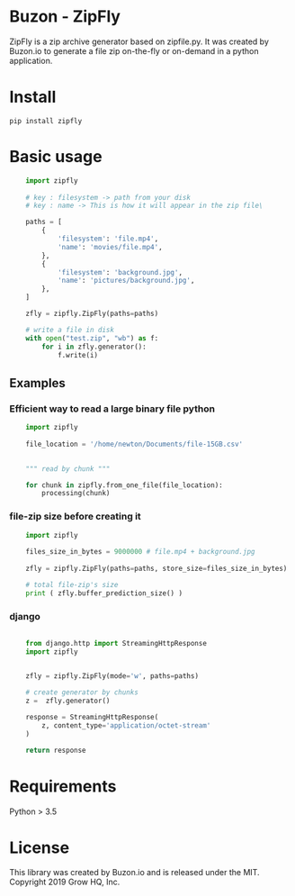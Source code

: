 # Buzon - ZipFly

ZipFly is a zip archive generator based on zipfile.py.
It was created by Buzon.io to generate a file zip on-the-fly or on-demand in a python application.


# Install
    pip install zipfly

# Basic usage

```python
    import zipfly
    
    # key : filesystem -> path from your disk
    # key : name -> This is how it will appear in the zip file\

    paths = [ 
        {
            'filesystem': 'file.mp4', 
            'name': 'movies/file.mp4', 
        },       
        {
            'filesystem': 'background.jpg', 
            'name': 'pictures/background.jpg', 
        },          
    ]

    zfly = zipfly.ZipFly(paths=paths)

    # write a file in disk
    with open("test.zip", "wb") as f:
        for i in zfly.generator():
            f.write(i)

```

## Examples


### Efficient way to read a large binary file python

```python
    import zipfly
        
    file_location = '/home/newton/Documents/file-15GB.csv'

    
    """ read by chunk """

    for chunk in zipfly.from_one_file(file_location):
        processing(chunk)


```


### file-zip size before creating it

```python
    import zipfly
    
    files_size_in_bytes = 9000000 # file.mp4 + background.jpg
    
    zfly = zipfly.ZipFly(paths=paths, store_size=files_size_in_bytes)

    # total file-zip's size
    print ( zfly.buffer_prediction_size() )


```


### django

```python
    
    from django.http import StreamingHttpResponse
    import zipfly


    zfly = zipfly.ZipFly(mode='w', paths=paths)
    
    # create generator by chunks
    z =  zfly.generator()

    response = StreamingHttpResponse(
        z, content_type='application/octet-stream'
    )          

    return response 
```


# Requirements
Python > 3.5

# License
This library was created by Buzon.io and is released under the MIT. Copyright 2019 Grow HQ, Inc.